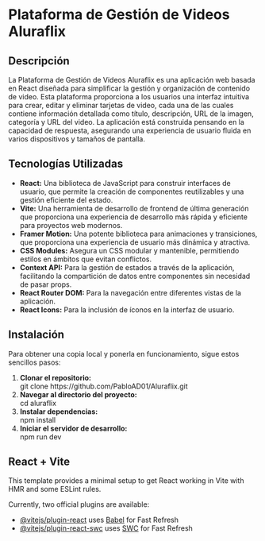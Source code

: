 <h1>Plataforma de Gestión de Videos Aluraflix</h1>
<h2>Descripción</h2>
<p>
  La Plataforma de Gestión de Videos Aluraflix es una aplicación web basada en React diseñada para simplificar la gestión y organización de contenido de video. Esta plataforma proporciona a los usuarios una interfaz intuitiva para crear, editar y eliminar tarjetas de video, cada una de las cuales contiene información detallada como título, descripción, URL de la imagen, categoría y URL del video. La aplicación está construida pensando en la capacidad de respuesta, asegurando una experiencia de usuario fluida en varios dispositivos y tamaños de pantalla.
</p>

<h2>Tecnologías Utilizadas</h2>
<ul>
  <li>
    <strong>React:</strong> Una biblioteca de JavaScript para construir interfaces de usuario, que permite la creación de componentes reutilizables y una gestión eficiente del estado.
  </li>
  <li>
    <strong>Vite:</strong> Una herramienta de desarrollo de frontend de última generación que proporciona una experiencia de desarrollo más rápida y eficiente para proyectos web modernos.
  </li>
  <li>
    <strong>Framer Motion:</strong> Una potente biblioteca para animaciones y transiciones, que proporciona una experiencia de usuario más dinámica y atractiva.
  </li>
  <li>
    <strong>CSS Modules:</strong> Asegura un CSS modular y mantenible, permitiendo estilos en ámbitos que evitan conflictos.
  </li>
  <li>
    <strong>Context API:</strong> Para la gestión de estados a través de la aplicación, facilitando la compartición de datos entre componentes sin necesidad de pasar props.
  </li>
  <li>
    <strong>React Router DOM:</strong> Para la navegación entre diferentes vistas de la aplicación.
  </li>
  <li>
    <strong>React Icons:</strong> Para la inclusión de íconos en la interfaz de usuario.
  </li>
</ul>

<h2>Instalación</h2>
<p>Para obtener una copia local y ponerla en funcionamiento, sigue estos sencillos pasos:</p>
<ol style=style="margin-bottom: 20px;">
  <li>
    <strong>Clonar el repositorio:</strong> <br>
    <span>git clone https://github.com/PabloAD01/Aluraflix.git</span>
  </li>
  <li>
    <strong>Navegar al directorio del proyecto:</strong> <br>
    <span>cd aluraflix</span>
  </li>
  <li>
    <strong>Instalar dependencias:</strong> <br>
    <span>npm install</span>
  </li>
  <li>
    <strong>Iniciar el servidor de desarrollo:</strong> <br>
    <span>npm run dev</span>
  </li>
</ol>

<h2>React + Vite</h2>
<p>
  This template provides a minimal setup to get React working in Vite with HMR and some ESLint rules.
</p>
<p>
  Currently, two official plugins are available:
</p>
<ul>
  <li>
    <a href="https://github.com/vitejs/vite-plugin-react/blob/main/packages/plugin-react/README.md" target="_blank">@vitejs/plugin-react</a> uses <a href="https://babeljs.io/" target="_blank">Babel</a> for Fast Refresh
  </li>
  <li>
    <a href="https://github.com/vitejs/vite-plugin-react-swc" target="_blank">@vitejs/plugin-react-swc</a> uses <a href="https://swc.rs/" target="_blank">SWC</a> for Fast Refresh
  </li>
</ul>
